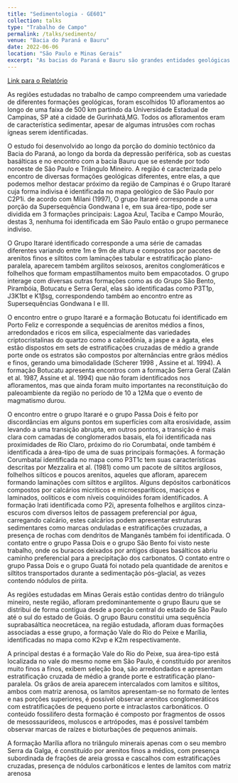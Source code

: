 ```yaml
---
title: "Sedimentologia - GE601"
collection: talks
type: "Trabalho de Campo"
permalink: /talks/sedimento/ 
venue: "Bacia do Paraná e Bauru"
date: 2022-06-06
location: "São Paulo e Minas Gerais"
excerpt: "As bacias do Paraná e Bauru são grandes entidades geológicas com grande relevância nas dinâmicas sedimentares e processos geológicos compreendidos na região sudeste da América do Sul. A bacia Bauru, cuja origem ocorre ao longo do Cretáceo Superior, vem ganhando importância ao longo das últimas décadas, especialmente em razão das descobertas de depósitos minerais economicamente uteis. A bacia do Paraná, localizada na região sudeste do território Brasileiro e ocupando também porções do território da Argentina, Uruguai e Paraguai, é uma bacia sedimentar de idade Ordoviciana-Cretácea, constituindo uma bacia do tipo intracratônica. Ambas estão associadas a processo intempéricos e sedimentares ocorridos no paleocontinente Gondwana, e serão, ao longo deste trabalho, analisadas por meio da análise de dados de superfície, descrição de Afloramentos, registros fotográficos e consultas bibliográficas"
---
```


[Link para o Relatório](https://arxiv.org/abs/1912.08320)

  As regiões estudadas no trabalho de campo compreendem uma variedade de diferentes formações geológicas, foram escolhidos 10 afloramentos ao longo de uma faixa de 500 km partindo da Universidade Estadual de Campinas, SP até a cidade de Gurinhatã,MG. Todos os afloramentos eram de característica sedimentar, apesar de algumas intrusões com rochas ígneas serem identificadas.

  O estudo foi desenvolvido ao longo da porção do domínio tectônico da Bacia do Paraná, ao longo da borda da depressão periférica, sob as cuestas basálticas e no encontro com a bacia Bauru que se estende por todo noroeste de São Paulo e Triângulo Mineiro. A região é caracterizada pelo encontro de diversas formações geológicas diferentes, entre elas, a que podemos melhor destacar próximo da região de Campinas é o Grupo Itararé cuja forma indivisa é identificada no mapa geológico de São Paulo por C2P1i. de acordo com Milani (1997), O grupo Itararé corresponde a uma porção da Supersequência Gondwana I e, em sua área-tipo, pode ser dividida em 3 formações principais: Lagoa Azul, Taciba e Campo Mourão, destas 3, nenhuma foi identificada em São Paulo então o grupo permanece indiviso.

  O Grupo Itararé identificado corresponde a uma série de camadas diferentes variando entre 1m e 9m de altura e compostos por pacotes de arenitos finos e siltitos com laminações tabular e estratificação plano-paralela, aparecem também argilitos seixosos, arenitos conglomeráticos e folhelhos que formam empastilhamentos muito bem empacotados. O grupo interage com diversas outras formações como as do Grupo São Bento, Pirambóia, Botucatu e Serra Geral, elas são identificadas como P3T1p, J3K1bt e K1βsg, correspondendo também ao encontro entre as Supersequências Gondwana I e III.

  O encontro entre o grupo Itararé e a formação Botucatu foi identificado em Porto Feliz e corresponde a sequências de arenitos médios a finos, arredondados e ricos em silica, especialmente das variedades criptocristalinas do quartzo como a calcedônia, a jaspe e a ágata, eles estão dispostos em sets de estratificações cruzadas de médio a grande porte onde os estratos são compostos por alternâncias entre grãos médios e finos, gerando uma bimodalidade (Scherer 1998 , Assine et al. 1994). A formação Botucatu apresenta encontros com a formação Serra Geral (Zalán et al. 1987, Assine et al. 1994) que não foram identificados nos afloramentos, mas que ainda foram muito importantes na reconstituição do paleoambiente da região no período de 10 a 12Ma que o evento de magmatismo durou.

  O encontro entre o grupo Itararé e o grupo Passa Dois é feito por discordâncias em alguns pontos em superfícies com alta erosividade, assim levando a uma transição abrupta, em outros pontos, a transição é mais clara com camadas de conglomerados basais, ela foi identificada nas proximidades de Rio Claro, próximo do rio Corumbataí, onde também é identificada a área-tipo de uma de suas principais formações. A formação Corumbataí identificada no mapa como P3T1c tem suas características descritas por Mezzalira et al. (1981) como um pacote de siltitos argilosos, folhelhos silticos e poucos arenitos, aqueles que afloram, aparecem formando laminações com siltitos e argilitos. Alguns depósitos carbonáticos compostos por calcários micríticos e microesparíticos, maciços e laminados, oolíticos e com níveis coquinóides foram identificados. A formação Irati identificada como P2i, apresenta folhelhos e argilitos cinza-escuros com diversos leitos de passagem preferencial por água, carregando calcário, estes calcários podem apresentar estruturas sedimentares como marcas onduladas e estratificações cruzadas, a presença de rochas com dendritos de Manganês também foi identificada. O contato entre o grupo Passa Dois e o grupo São Bento foi visto neste trabalho, onde os buracos deixados por antigos diques basálticos abriu caminho preferencial para a precipitação dos carbonatos.
  O contato entre o grupo Passa Dois e o grupo Guatá foi notado pela quantidade de arenitos e siltitos transportados durante a sedimentação pós-glacial, as vezes contendo nódulos de pirita.

  As regiões estudadas em Minas Gerais estão contidas dentro do triângulo mineiro, neste região, afloram predominantemente o grupo Bauru que se distribui de forma contígua desde a porção central do estado de São Paulo até o sul do estado de Goiás. O grupo Bauru constitui uma sequência suprabasáltica neocretácea, na região estudada, afloram duas formações associadas a esse grupo, a formação Vale do Rio do Peixe e Marília, identificadas no mapa como K2vp e K2m respectivamente.

  A principal destas é a formação Vale do Rio do Peixe, sua área-tipo está localizada no vale do mesmo nome em São Paulo, é constituido por arenitos muito finos a finos, exibem seleção boa, são arredondados e apresentam estratificação cruzada de médio a grande porte e estratificação plano-paralela. Os grãos de areia aparecem intercalados com lamitos e siltitos, ambos com matriz arenosa, os lamitos apresentam-se no formato de lentes e nas porções superiores, é possível observar arenitos conglomeráticos com estratificações de pequeno porte e intraclastos carbonáticos. O conteúdo fossilifero desta formação é composto por fragmentos de ossos de mesossaurídeos, moluscos e artrópodes, mas é possível também observar marcas de raízes e bioturbações de pequenos animais.

  A formação Marília aflora no triângulo minerais apenas com o seu membro Serra da Galga, é constituído por arenitos finos a médios, com presença subordinada de frações de areia grossa e cascalhos com estratificações cruzadas, presença de nódulos carbonáticos e lentes de lamitos com matriz arenosa


